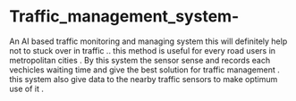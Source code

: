 # Traffic_management_system-
An AI based traffic monitoring and managing system 
this will definitely help not to stuck over in traffic .. this method is useful for every road users in metropolitan cities .
By this system the sensor sense and records each vechicles waiting time and give the best solution for traffic management . this system also give data to the nearby traffic sensors to make optimum use of it .
